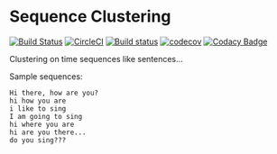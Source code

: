 # Sequence Clustering

[![Build Status](https://travis-ci.org/Borda/pySeqClust.svg?branch=master)](https://travis-ci.org/Borda/pySeqClust)
[![CircleCI](https://circleci.com/gh/Borda/pySeqClust/tree/master.svg?style=svg)](https://circleci.com/gh/Borda/pySeqClust/tree/master)
[![Build status](https://ci.appveyor.com/api/projects/status/3v0q2514jabbap7f?svg=true)](https://ci.appveyor.com/project/Borda/pyseqclust)
[![codecov](https://codecov.io/gh/Borda/pySeqClust/branch/master/graph/badge.svg)](https://codecov.io/gh/Borda/pySeqClust)
[![Codacy Badge](https://api.codacy.com/project/badge/Grade/12f029b7342c478c982854565ff7c5f4)](https://www.codacy.com/project/Borda/pySClust/dashboard?utm_source=github.com&amp;utm_medium=referral&amp;utm_content=Borda/pySClust&amp;utm_campaign=Badge_Grade_Dashboard)

Clustering on time sequences like sentences...

Sample sequences:

```
Hi there, how are you?
hi how you are
i like to sing
I am going to sing
hi where you are
hi are you there...
do you sing???
```
